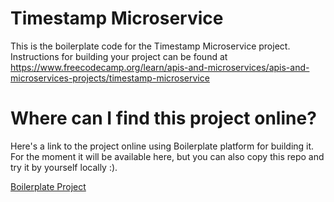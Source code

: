 # Timestamp Microservice

This is the boilerplate code for the Timestamp Microservice project. Instructions for building your project can be found at https://www.freecodecamp.org/learn/apis-and-microservices/apis-and-microservices-projects/timestamp-microservice

# Where can I find this project online?

Here's a link to the project online using Boilerplate platform for building it. For the moment it will be available here, but you can also copy this repo and try it by yourself locally :).

[Boilerplate Project]()